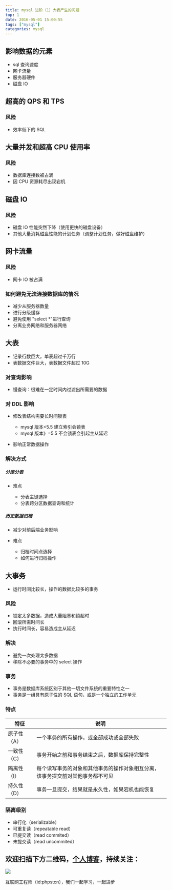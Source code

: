 ```yaml
---
title: mysql 进阶（1）大表产生的问题
top: 1
date: 2016-05-01 15:00:55
tags: ["mysql"]
categories: mysql
---
```


## 影响数据的元素

- sql 查询速度
- 网卡流量
- 服务器硬件
- 磁盘 IO

## 超高的 QPS 和 TPS

### 风险

- 效率低下的 SQL

## 大量并发和超高 CPU 使用率

### 风险

- 数据库连接数被占满
- 因 CPU 资源耗尽出现宕机

## 磁盘 IO

### 风险

- 磁盘 IO 性能突然下降（使用更快的磁盘设备）
- 其他大量消耗磁盘性能的计划任务（调整计划任务，做好磁盘维护）

## 网卡流量

### 风险

- 网卡 IO 被占满

### 如何避免无法连接数据库的情况

- 减少从服务器数量
- 进行分级缓存
- 避免使用 "select *"进行查询
- 分离业务网络和服务器网络

## 大表

- 记录行数巨大，单表超过千万行
- 表数据文件巨大，表数据文件超过 10G

### 对查询影响

- 慢查询：很难在一定时间内过滤出所需要的数据

### 对 DDL 影响

- 修改表结构需要长时间锁表

  - mysql 版本<5.5 建立索引会锁表
  - mysql 版本》=5.5 不会锁表会引起主从延迟

- 影响正常数据操作

### 解决方式

##### 分库分表

- 难点

  - 分表主键选择
  - 分表跨分区数据查询和统计

##### 历史数据归档

- 减少对前后端业务影响

- 难点

  - 归档时间点选择
  - 如何进行归档操作

## 大事务

- 运行时间比较长，操作的数据比较多的事务

### 风险

- 锁定太多数据，造成大量阻塞和锁超时
- 回滚所需时间长
- 执行时间长，容易造成主从延迟

### 解决

- 避免一次处理太多数据
- 移除不必要的事务中的 select 操作

### 事务

- 事务是数据库系统区别于其他一切文件系统的重要特性之一
- 事务是一组具有原子性的 SQL 语句，或是一个独立的工作单元

### 特点

特征     | 说明
------ | ---------------------------------------
原子性（A） | 一个事务的所有操作，或全部成功或全部失败
一致性（C） | 事务开始之前和事务结束之后，数据库保持完整性
隔离性（I） | 每个读写事务的对象和其他事务的操作对象相互分离，该事务提交前对其他事务都不可见
持久性（D） | 事务一旦提交，结果就是永久性，如果宕机也能恢复

### 隔离级别

- 串行化（serializable）
- 可重复读（repeatable read）
- 已提交读（read commited）
- 未提交读（read uncommited）

## 欢迎扫描下方二维码，[个人博客](https://www.phpst.cn)，持续关注：

![](https://ww1.sinaimg.cn/large/a616b9a4gy1g4xzv954a4j20760763yo.jpg)

互联网工程师（id:phpstcn），我们一起学习，一起进步

